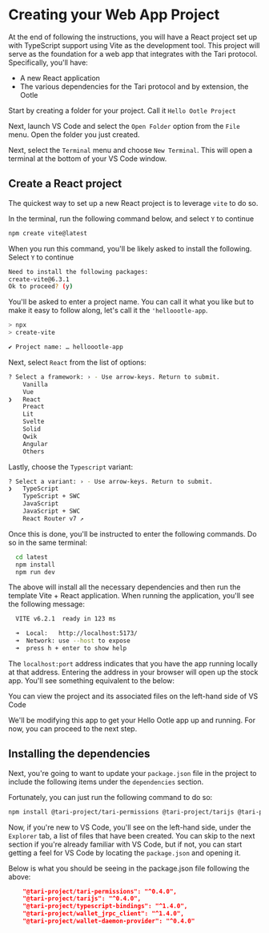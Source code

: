 # Creating your Web App Project
At the end of following the instructions, you will have a React project set up with TypeScript support using Vite as the development tool. This project will serve as the foundation for a web app that integrates with the Tari protocol. Specifically, you'll have:

- A new React application
- The various dependencies for the Tari protocol and by extension, the Ootle

Start by creating a folder for your project. Call it `Hello Ootle Project`

Next, launch VS Code and select the `Open Folder` option from the `File` menu. Open the folder you just created.

Next, select the `Terminal` menu and choose `New Terminal`. This will open a terminal at the bottom of your VS Code window.

## Create a React project

The quickest way to set up a new React project is to leverage `vite` to do so.

In the terminal, run the following command below, and select `Y` to continue

```bash
npm create vite@latest
```

When you run this command, you'll be likely asked to install the following. Select `Y` to continue

```bash
Need to install the following packages:
create-vite@6.3.1
Ok to proceed? (y)
```

You'll be asked to enter a project name. You can call it what you like but to make it easy to follow along, let's call it the `'helloootle-app`. 

```bash
> npx
> create-vite

✔ Project name: … helloootle-app
```
Next, select `React` from the list of options:

```bash
? Select a framework: › - Use arrow-keys. Return to submit.
    Vanilla
    Vue
❯   React
    Preact
    Lit
    Svelte
    Solid
    Qwik
    Angular
    Others
```

Lastly, choose the `Typescript` variant:

```bash
? Select a variant: › - Use arrow-keys. Return to submit.
❯   TypeScript
    TypeScript + SWC
    JavaScript
    JavaScript + SWC
    React Router v7 ↗
```

Once this is done, you'll be instructed to enter the following commands. Do so in the same terminal:

```bash
  cd latest
  npm install
  npm run dev
```

The above will install all the necessary dependencies and then run the template Vite + React application. When running the application, you'll see the following message:

```bash
  VITE v6.2.1  ready in 123 ms

  ➜  Local:   http://localhost:5173/
  ➜  Network: use --host to expose
  ➜  press h + enter to show help
```

The `localhost:port` address indicates that you have the app running locally at that address. Entering the address in your browser will open up the stock app. You'll see something equivalent to the below:

You can view the project and its associated files on the left-hand side of VS Code

We'll be modifying this app to get your Hello Ootle app up and running. For now, you can proceed to the next step.

## Installing the dependencies

Next, you're going to want to update your `package.json` file in the project to include the following items under the `dependencies` section.

Fortunately, you can just run the following command to do so:

```bash
npm install @tari-project/tari-permissions @tari-project/tarijs @tari-project/typescript-bindings @tari-project/wallet_jrpc_client @tari-project/wallet-daemon-provider
```

Now, if you're new to VS Code, you'll see on the left-hand side, under the `Explorer` tab, a list of files that have been created. You can skip to the next section if you're already familiar with VS Code, but if not, you can start getting a feel for VS Code by locating the `package.json` and opening it.

Below is what you should be seeing in the package.json file following the above:

```json
    "@tari-project/tari-permissions": "^0.4.0",
    "@tari-project/tarijs": "^0.4.0",
    "@tari-project/typescript-bindings": "^1.4.0",
    "@tari-project/wallet_jrpc_client": "^1.4.0",
    "@tari-project/wallet-daemon-provider": "^0.4.0"
```